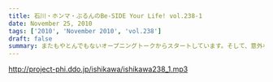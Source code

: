 ```yaml
---
title: 石川・ホンマ・ぶるんのBe-SIDE Your Life! vol.238-1
date: November 25, 2010
tags: ['2010', 'November 2010', 'vol.238']
draft: false
summary: またもやとんでもないオープニングトークからスタートしています。そして、意外な人物？？の楽曲がかかります。曲がかかる番組になってきた！？NAMAE
---
```


http://project-phi.ddo.jp/ishikawa/ishikawa238_1.mp3